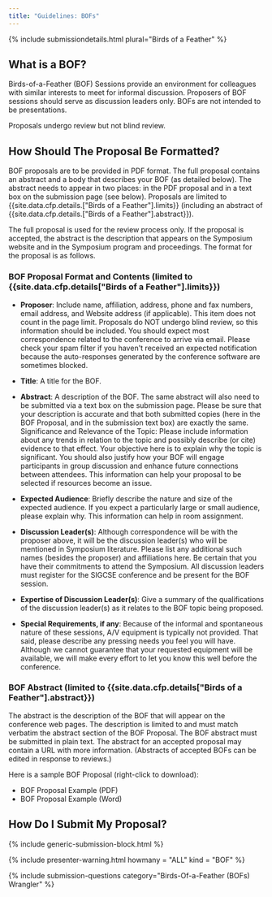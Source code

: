 ```yaml
---
title: "Guidelines: BOFs"
---
```

{% include submissiondetails.html plural="Birds of a Feather" %}

## What is a BOF?

Birds-of-a-Feather (BOF) Sessions provide an environment for colleagues with similar interests to meet for informal discussion. Proposers of BOF sessions should serve as discussion leaders only. BOFs are not intended to be presentations.  

Proposals undergo review but not blind review.

## How Should The Proposal Be Formatted?

BOF proposals are to be provided in PDF format. The full proposal contains an abstract and a body that describes your BOF (as detailed below). The abstract needs to appear in two places: in the PDF proposal and in a text box on the submission page (see below). Proposals are limited to {{site.data.cfp.details.["Birds of a Feather"].limits}} (including an abstract of {{site.data.cfp.details.["Birds of a Feather"].abstract}}).

The full proposal is used for the review process only. If the proposal is accepted, the abstract is the description that appears on the Symposium website and in the Symposium program and proceedings. The format for the proposal is as follows.

### BOF Proposal Format and Contents (limited to {{site.data.cfp.details["Birds of a Feather"].limits}})

* **Proposer**: Include name, affiliation, address, phone and fax numbers, email address, and Website address (if applicable). This item does not count in the page limit. Proposals do NOT undergo blind review, so this information should be included. You should expect most correspondence related to the conference to arrive via email. Please check your spam filter if you haven't received an expected notification because the auto-responses generated by the conference software are sometimes blocked.

* **Title**: A title for the BOF.

* **Abstract**: A description of the BOF. The same abstract will also need to be submitted via a text box on the submission page. Please be sure that your description is accurate and that both submitted copies (here in the BOF Proposal, and in the submission text box) are exactly the same.
Significance and Relevance of the Topic: Please include information about any trends in relation to the topic and possibly describe (or cite) evidence to that effect. Your objective here is to explain why the topic is significant. You should also justify how your BOF will engage participants in group discussion and enhance future connections between attendees. This information can help your proposal to be selected if resources become an issue.

* **Expected Audience**: Briefly describe the nature and size of the expected audience. If you expect a particularly large or small audience, please explain why. This information can help in room assignment.

* **Discussion Leader(s)**: Although correspondence will be with the proposer above, it will be the discussion leader(s) who will be mentioned in Symposium literature. Please list any additional such names (besides the proposer) and affiliations here. Be certain that you have their commitments to attend the Symposium. All discussion leaders must register for the SIGCSE conference and be present for the BOF session.

* **Expertise of Discussion Leader(s)**: Give a summary of the qualifications of the discussion leader(s) as it relates to the BOF topic being proposed.

* **Special Requirements, if any**: Because of the informal and spontaneous nature of these sessions, A/V equipment is typically not provided. That said, please describe any pressing needs you feel you will have. Although we cannot guarantee that your requested equipment will be available, we will make every effort to let you know this well before the conference.

### BOF Abstract (limited to {{site.data.cfp.details["Birds of a Feather"].abstract}})

The abstract is the description of the BOF that will appear on the conference web pages. The description is limited to and must match verbatim the abstract section of the BOF Proposal. The BOF abstract must be submitted in plain text. The abstract for an accepted proposal may contain a URL with more information. (Abstracts of accepted BOFs can be edited in response to reviews.)

Here is a sample BOF Proposal (right-click to download):

* BOF Proposal Example (PDF)
* BOF Proposal Example (Word)

## How Do I Submit My Proposal?

{% include generic-submission-block.html %}

{% include presenter-warning.html howmany = "ALL" kind = "BOF" %}

{% include submission-questions category="Birds-Of-a-Feather (BOFs) Wrangler" %}
